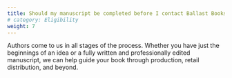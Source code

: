 ```yaml
---
title: Should my manuscript be completed before I contact Ballast Books? 
# category: Eligibility
weight: 7
---
```


Authors come to us in all stages of the process. Whether you have just the beginnings of an idea or a fully written and professionally edited manuscript, we can help guide your book through production, retail distribution, and beyond. 